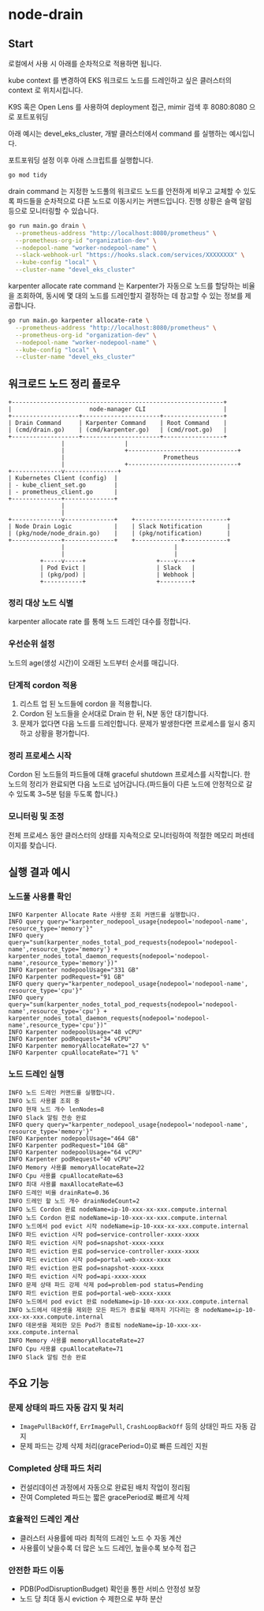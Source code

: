 # node-drain

## Start

로컬에서 사용 시 아래를 순차적으로 적용하면 됩니다.

kube context 를 변경하여 EKS 워크로드 노드를 드레인하고 싶은 클러스터의 context 로 위치시킵니다.

K9S 혹은 Open Lens 를 사용하여 deployment 접근, mimir 검색 후 8080:8080 으로 포트포워딩

아래 예시는 devel_eks_cluster, 개발 클러스터에서 command 를 실행하는 예시입니다.

포트포워딩 설정 이후 아래 스크립트를 실행합니다.

```sh
go mod tidy
```

drain command 는 지정한 노드풀의 워크로드 노드를 안전하게 비우고 교체할 수 있도록 파드들을 순차적으로 다른 노드로 이동시키는 커맨드입니다. 진행 상황은 슬랙 알림 등으로 모니터링할 수 있습니다.

```sh
go run main.go drain \
  --prometheus-address "http://localhost:8080/prometheus" \
  --prometheus-org-id "organization-dev" \
  --nodepool-name "worker-nodepool-name" \
  --slack-webhook-url "https://hooks.slack.com/services/XXXXXXXX" \
  --kube-config "local" \
  --cluster-name "devel_eks_cluster"
```

karpenter allocate rate command 는 Karpenter가 자동으로 노드를 할당하는 비율을 조회하여, 동시에 몇 대의 노드를 드레인할지 결정하는 데 참고할 수 있는 정보를 제공합니다.

```sh
go run main.go karpenter allocate-rate \
  --prometheus-address "http://localhost:8080/prometheus" \
  --prometheus-org-id "organization-dev" \
  --nodepool-name "worker-nodepool-name" \
  --kube-config "local" \
  --cluster-name "devel_eks_cluster"
```

## 워크로드 노드 정리 플로우

```
+------------------------------------------------------------+
|                      node-manager CLI                      |
+-------------------+----------------------+-----------------+
| Drain Command     | Karpenter Command    | Root Command    |
| (cmd/drain.go)    | (cmd/karpenter.go)   | (cmd/root.go)   |
+-------------------+----------------------+-----------------+
               |                 |
               |                 +-------------------------------+
               |                            Prometheus
               |                 +-------------------------------+
+--------------v---------------+                                  
| Kubernetes Client (config)  |                                  
| - kube_client_set.go        |                                  
| - prometheus_client.go      |                                  
+--------------+--------------+                                  
               |                                              
               |                                              
+--------------v--------------+    +--------------------------+
| Node Drain Logic            |    | Slack Notification       |
| (pkg/node/node_drain.go)    |    | (pkg/notification)       |
+--------------+--------------+    +-------------+------------+
               |                               |
               |                               |
         +-----v-----+                    +----v----+
         | Pod Evict |                    | Slack   |
         | (pkg/pod) |                    | Webhook |
         +-----------+                    +---------+

```

### 정리 대상 노드 식별
karpenter allocate rate 를 통해 노드 드레인 대수를 정합니다.

### 우선순위 설정
노드의 age(생성 시간)이 오래된 노드부터 순서를 매깁니다.

### 단계적 cordon 적용
1. 리스트 업 된 노드들에 cordon 을 적용합니다.
2. Cordon 된 노드들을 순서대로 Drain 한 뒤, N분 동안 대기합니다.
3. 문제가 없다면 다음 노드를 드레인합니다. 문제가 발생한다면 프로세스를 일시 중지하고 상황을 평가합니다.

### 정리 프로세스 시작
Cordon 된 노드들의 파드들에 대해 graceful shutdown 프로세스를 시작합니다.
한 노드의 정리가 완료되면 다음 노드로 넘어갑니다.(파드들이 다른 노드에 안정적으로 갈 수 있도록 3~5분 텀을 두도록 합니다.)

### 모니터링 및 조정
전체 프로세스 동안 클러스터의 상태를 지속적으로 모니터링하여 적절한 메모리 퍼센테이지를 찾습니다.

## 실행 결과 예시

### 노드풀 사용률 확인

```
INFO Karpenter Allocate Rate 사용량 조회 커맨드를 실행합니다.
INFO query query="karpenter_nodepool_usage{nodepool='nodepool-name', resource_type='memory'}"
INFO query query="sum(karpenter_nodes_total_pod_requests{nodepool='nodepool-name',resource_type='memory'} + karpenter_nodes_total_daemon_requests{nodepool='nodepool-name',resource_type='memory'})"
INFO Karpenter nodepoolUsage="331 GB"
INFO Karpenter podRequest="91 GB"
INFO query query="karpenter_nodepool_usage{nodepool='nodepool-name', resource_type='cpu'}"
INFO query query="sum(karpenter_nodes_total_pod_requests{nodepool='nodepool-name',resource_type='cpu'} + karpenter_nodes_total_daemon_requests{nodepool='nodepool-name',resource_type='cpu'})"
INFO Karpenter nodepoolUsage="48 vCPU"
INFO Karpenter podRequest="34 vCPU"
INFO Karpenter memoryAllocateRate="27 %"
INFO Karpenter cpuAllocateRate="71 %"
```

### 노드 드레인 실행

```
INFO 노드 드레인 커맨드를 실행합니다.
INFO 노드 사용률 조회 중
INFO 현재 노드 개수 lenNodes=8
INFO Slack 알림 전송 완료
INFO query query="karpenter_nodepool_usage{nodepool='nodepool-name', resource_type='memory'}"
INFO Karpenter nodepoolUsage="464 GB"
INFO Karpenter podRequest="104 GB"
INFO Karpenter nodepoolUsage="64 vCPU"
INFO Karpenter podRequest="40 vCPU"
INFO Memory 사용률 memoryAllocateRate=22
INFO Cpu 사용률 cpuAllocateRate=63
INFO 최대 사용률 maxAllocateRate=63
INFO 드레인 비율 drainRate=0.36
INFO 드레인 할 노드 개수 drainNodeCount=2
INFO 노드 Cordon 완료 nodeName=ip-10-xxx-xx-xxx.compute.internal
INFO 노드 Cordon 완료 nodeName=ip-10-xxx-xx-xxx.compute.internal
INFO 노드에서 pod evict 시작 nodeName=ip-10-xxx-xx-xxx.compute.internal
INFO 파드 eviction 시작 pod=service-controller-xxxx-xxxx
INFO 파드 eviction 시작 pod=snapshot-xxxx-xxxx
INFO 파드 eviction 완료 pod=service-controller-xxxx-xxxx
INFO 파드 eviction 시작 pod=portal-web-xxxx-xxxx
INFO 파드 eviction 완료 pod=snapshot-xxxx-xxxx
INFO 파드 eviction 시작 pod=api-xxxx-xxxx
INFO 문제 상태 파드 강제 삭제 pod=problem-pod status=Pending
INFO 파드 eviction 완료 pod=portal-web-xxxx-xxxx
INFO 노드에서 pod evict 완료 nodeName=ip-10-xxx-xx-xxx.compute.internal
INFO 노드에서 데몬셋을 제외한 모든 파드가 종료될 때까지 기다리는 중 nodeName=ip-10-xxx-xx-xxx.compute.internal
INFO 데몬셋을 제외한 모든 Pod가 종료됨 nodeName=ip-10-xxx-xx-xxx.compute.internal
INFO Memory 사용률 memoryAllocateRate=27
INFO Cpu 사용률 cpuAllocateRate=71
INFO Slack 알림 전송 완료
```

## 주요 기능

### 문제 상태의 파드 자동 감지 및 처리
- `ImagePullBackOff`, `ErrImagePull`, `CrashLoopBackOff` 등의 상태인 파드 자동 감지
- 문제 파드는 강제 삭제 처리(gracePeriod=0)로 빠른 드레인 지원

### Completed 상태 파드 처리
- 컨설리데이션 과정에서 자동으로 완료된 배치 작업이 정리됨
- 잔여 Completed 파드는 짧은 gracePeriod로 빠르게 삭제

### 효율적인 드레인 계산
- 클러스터 사용률에 따라 최적의 드레인 노드 수 자동 계산
- 사용률이 낮을수록 더 많은 노드 드레인, 높을수록 보수적 접근

### 안전한 파드 이동
- PDB(PodDisruptionBudget) 확인을 통한 서비스 안정성 보장
- 노드 당 최대 동시 eviction 수 제한으로 부하 분산
